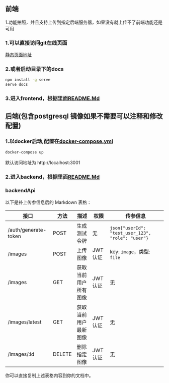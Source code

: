 ## 前端 
1.功能拍照，并且支持上传到指定后端服务器，如果没有就上传不了前端功能还是可用
### 1.可以直接访问git在线页面
[静态页面地址](https://koroshi.github.io/cxc-web-cam)
### 2.或者启动目录下的docs
```bash
npm install -g serve
serve docs
```
### 3.进入frontend，根据里面[README.Md](frontend/README.md)

## 后端(包含postgresql 镜像如果不需要可以注释和修改配置)
### 1.以docker启动,配置在[docker-compose.yml](./docker-compose.yml)
```bash
docker-compose up
```
默认访问地址为 http://localhost:3001

### 2.进入backend，根据里面[README.Md](backend/README.md)



### backendApi
以下是补上传参信息后的 Markdown 表格：

| 接口 | 方法 | 描述 | 权限 | 传参信息 |
| --- | --- | --- | --- | --- |
| /auth/generate-token | POST | 生成测试令牌 | 无 | ```json{"userId": "test_user_123",  "role": "user"}``` |
| /images | POST | 上传图像 | JWT 认证 | key: `image`，类型: `file` |
| /images | GET | 获取当前用户所有图像 | JWT 认证 | 无 |
| /images/latest | GET | 获取当前用户最新图像 | JWT 认证 | 无 |
| /images/:id | DELETE | 删除指定图像 | JWT 认证 | 无 |

你可以直接复制上述表格内容到你的文档中。 
